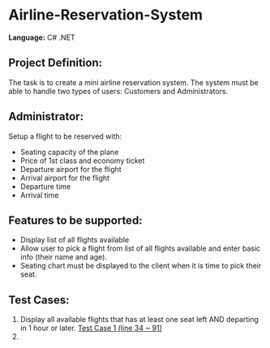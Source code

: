# Airline-Reservation-System
**Language:** C# .NET

## Project Definition:
The task is to create a mini airline reservation system. The system must be able to handle two types of users: Customers and Administrators.


## Administrator:
Setup a flight to be reserved with:
- Seating capacity of the plane
- Price of 1st class and economy ticket
- Departure airport for the flight
- Arrival airport for the flight
- Departure time
- Arrival time


## Features to be supported:
- Display list of all flights available
- Allow user to pick a flight from list of all flights available and enter basic info (their name and age).
- Seating chart must be displayed to the client when it is time to pick their seat.


## Test Cases:
1. Display all available flights that has at least one seat left AND departing in 1 hour or later. 
[Test Case 1 (line 34 ~ 91)](https://github.com/rongxinxu/Airline-Reservation-System/blob/c9e2ed9297b97297926b9fc90de62296bb84a0a5/AirlineReservationSystem/Program.cs)
3. 

